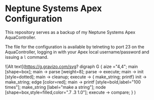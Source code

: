 
# Neptune Systems Apex Configuration

This repository serves as a backup of my Neptune Systems Apex AquaController.

The file for the configuration is available by telneting to port 23 on the AquaController, 
logging in with your Apex local username/password and issuing a ```l``` command.



![Alt text](https://g.gravizo.com/svg?
  digraph G {
    aize ="4,4";
    main [shape=box];
    main -> parse [weight=8];
    parse -> execute;
    main -> init [style=dotted];
    main -> cleanup;
    execute -> { make_string; printf}
    init -> make_string;
    edge [color=red];
    main -> printf [style=bold,label="100 times"];
    make_string [label="make a string"];
    node [shape=box,style=filled,color=".7 .3 1.0"];
    execute -> compare;
  }
)


